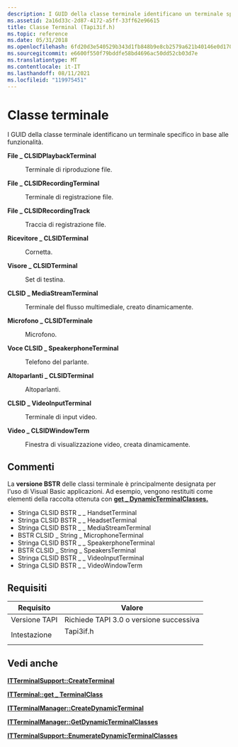 ```yaml
---
description: I GUID della classe terminale identificano un terminale specifico in base alle funzionalità.
ms.assetid: 2a16d33c-2d87-4172-a5ff-33ff62e96615
title: Classe Terminal (Tapi3if.h)
ms.topic: reference
ms.date: 05/31/2018
ms.openlocfilehash: 6fd20d3e540529b343d1fb848b9e8cb2579a621b40146e0d170fdb175c4c9a18
ms.sourcegitcommit: e6600f550f79bddfe58bd4696ac50dd52cb03d7e
ms.translationtype: MT
ms.contentlocale: it-IT
ms.lasthandoff: 08/11/2021
ms.locfileid: "119975451"
---
```

# <a name="terminal-class"></a>Classe terminale

I GUID della classe terminale identificano un terminale specifico in base alle funzionalità.

<dl> <dt>

<span id="CLSID_FilePlaybackTerminal"></span><span id="clsid_fileplaybackterminal"></span><span id="CLSID_FILEPLAYBACKTERMINAL"></span>**File \_ CLSIDPlaybackTerminal**
</dt> <dd> <dl> <dt>



Terminale di riproduzione file.


</dt> </dl> </dd> <dt>

<span id="CLSID_FileRecordingTerminal"></span><span id="clsid_filerecordingterminal"></span><span id="CLSID_FILERECORDINGTERMINAL"></span>**File \_ CLSIDRecordingTerminal**
</dt> <dd> <dl> <dt>



Terminale di registrazione file.


</dt> </dl> </dd> <dt>

<span id="CLSID_FileRecordingTrack"></span><span id="clsid_filerecordingtrack"></span><span id="CLSID_FILERECORDINGTRACK"></span>**File \_ CLSIDRecordingTrack**
</dt> <dd> <dl> <dt>



Traccia di registrazione file.


</dt> </dl> </dd> <dt>

<span id="CLSID_HandsetTerminal"></span><span id="clsid_handsetterminal"></span><span id="CLSID_HANDSETTERMINAL"></span>**Ricevitore \_ CLSIDTerminal**
</dt> <dd> <dl> <dt>



Cornetta.


</dt> </dl> </dd> <dt>

<span id="CLSID_HeadsetTerminal"></span><span id="clsid_headsetterminal"></span><span id="CLSID_HEADSETTERMINAL"></span>**Visore \_ CLSIDTerminal**
</dt> <dd> <dl> <dt>



Set di testina.


</dt> </dl> </dd> <dt>

<span id="CLSID_MediaStreamTerminal"></span><span id="clsid_mediastreamterminal"></span><span id="CLSID_MEDIASTREAMTERMINAL"></span>**CLSID \_ MediaStreamTerminal**
</dt> <dd> <dl> <dt>



Terminale del flusso multimediale, creato dinamicamente.


</dt> </dl> </dd> <dt>

<span id="CLSID_MicrophoneTerminal"></span><span id="clsid_microphoneterminal"></span><span id="CLSID_MICROPHONETERMINAL"></span>**Microfono \_ CLSIDTerminale**
</dt> <dd> <dl> <dt>



Microfono.


</dt> </dl> </dd> <dt>

<span id="CLSID_SpeakerphoneTerminal"></span><span id="clsid_speakerphoneterminal"></span><span id="CLSID_SPEAKERPHONETERMINAL"></span>**Voce CLSID \_ SpeakerphoneTerminal**
</dt> <dd> <dl> <dt>



Telefono del parlante.


</dt> </dl> </dd> <dt>

<span id="CLSID_SpeakersTerminal"></span><span id="clsid_speakersterminal"></span><span id="CLSID_SPEAKERSTERMINAL"></span>**Altoparlanti \_ CLSIDTerminal**
</dt> <dd> <dl> <dt>



Altoparlanti.


</dt> </dl> </dd> <dt>

<span id="CLSID_VideoInputTerminal"></span><span id="clsid_videoinputterminal"></span><span id="CLSID_VIDEOINPUTTERMINAL"></span>**CLSID \_ VideoInputTerminal**
</dt> <dd> <dl> <dt>



Terminale di input video.


</dt> </dl> </dd> <dt>

<span id="CLSID_VideoWindowTerm"></span><span id="clsid_videowindowterm"></span><span id="CLSID_VIDEOWINDOWTERM"></span>**Video \_ CLSIDWindowTerm**
</dt> <dd> <dl> <dt>



Finestra di visualizzazione video, creata dinamicamente.


</dt> </dl> </dd> </dl>

## <a name="remarks"></a>Commenti

La **versione BSTR** delle classi terminale è principalmente designata per l'uso di Visual Basic applicazioni. Ad esempio, vengono restituiti come elementi della raccolta ottenuta con [**get \_ DynamicTerminalClasses.**](/windows/win32/api/tapi3if/nf-tapi3if-itterminalsupport-get_dynamicterminalclasses)

-   Stringa CLSID BSTR \_ \_ HandsetTerminal
-   Stringa CLSID BSTR \_ \_ HeadsetTerminal
-   Stringa CLSID BSTR \_ \_ MediaStreamTerminal
-   BSTR CLSID \_ String \_ MicrophoneTerminal
-   Stringa CLSID BSTR \_ \_ SpeakerphoneTerminal
-   BSTR CLSID \_ String \_ SpeakersTerminal
-   Stringa CLSID BSTR \_ \_ VideoInputTerminal
-   Stringa CLSID BSTR \_ \_ VideoWindowTerm

## <a name="requirements"></a>Requisiti



| Requisito | Valore |
|-------------------------|--------------------------------------------------------------------------------------|
| Versione TAPI<br/> | Richiede TAPI 3.0 o versione successiva<br/>                                                |
| Intestazione<br/>       | <dl> <dt>Tapi3if.h</dt> </dl> |



## <a name="see-also"></a>Vedi anche

<dl> <dt>

[**ITTerminalSupport::CreateTerminal**](/windows/win32/api/tapi3if/nf-tapi3if-itterminalsupport-createterminal)
</dt> <dt>

[**ITTerminal::get \_ TerminalClass**](/windows/win32/api/tapi3if/nf-tapi3if-itterminal-get_terminalclass)
</dt> <dt>

[**ITTerminalManager::CreateDynamicTerminal**](/windows/desktop/api/Termmgr/nf-termmgr-itterminalmanager-createdynamicterminal)
</dt> <dt>

[**ITTerminalManager::GetDynamicTerminalClasses**](/windows/desktop/api/Termmgr/nf-termmgr-itterminalmanager-getdynamicterminalclasses)
</dt> <dt>

[**ITTerminalSupport::EnumerateDynamicTerminalClasses**](/windows/win32/api/tapi3if/nf-tapi3if-itterminalsupport-enumeratedynamicterminalclasses)
</dt> </dl>

 

